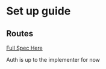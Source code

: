 # Set up guide

## Routes

[Full Spec Here](routes/markdown/routes.md)

Auth is up to the implementer for now
